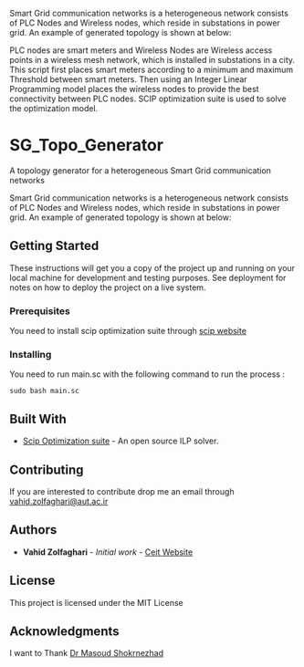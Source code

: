  
Smart Grid communication networks is a heterogeneous network consists of PLC Nodes and Wireless nodes, 
which reside in substations in power grid. An example of generated topology is shown at below:
 
 
PLC nodes are smart meters and Wireless Nodes are Wireless access points in a wireless mesh network, which is installed in substations in a city. 
This script first places smart meters according to a minimum and maximum Threshold between smart meters. Then using an Integer Linear Programming model places the wireless nodes to provide the best connectivity between PLC nodes. SCIP optimization suite is used to solve the optimization model. 

# SG_Topo_Generator

A topology generator for a heterogeneous Smart Grid communication networks

Smart Grid communication networks is a heterogeneous network consists of PLC Nodes and Wireless nodes, 
which reside in substations in power grid. An example of generated topology is shown at below:
 
 

## Getting Started

These instructions will get you a copy of the project up and running on your local machine for development and testing purposes. See deployment for notes on how to deploy the project on a live system.

### Prerequisites

You need to install scip optimization suite through [scip website](http://scip.zib.de/#download)

### Installing

You need to run main.sc with the following command to run the process :  

```
sudo bash main.sc
```

## Built With

* [Scip Optimization suite](http://scip.zib.de/#download) - An open source ILP solver. 


## Contributing

If you are interested to contribute drop me an email through vahid.zolfaghari@aut.ac.ir



## Authors

* **Vahid Zolfaghari** - *Initial work* - [Ceit Website](ceit.aut.ac.ir/~zolfaghari)

## License

This project is licensed under the MIT License

## Acknowledgments
 I want to Thank [Dr Masoud Shokrnezhad](https://www.linkedin.com/in/masoud-shokrnezhad-7851a5111/) 
